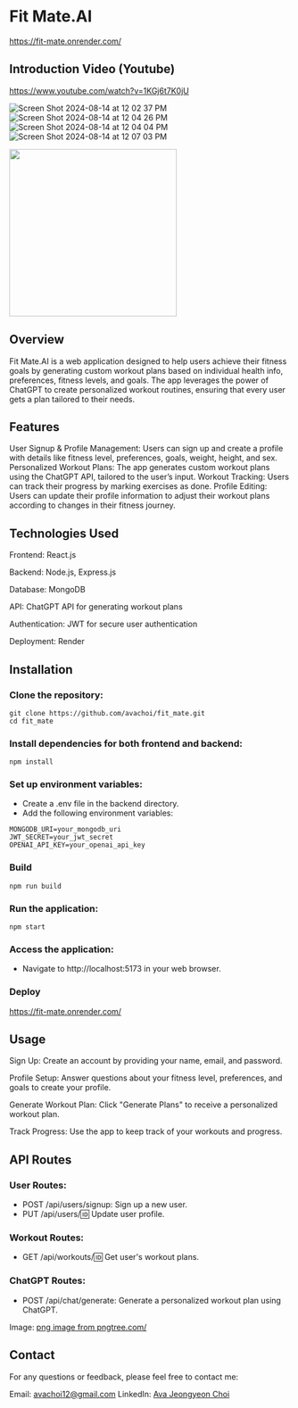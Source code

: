 # Fit Mate.AI
https://fit-mate.onrender.com/

## Introduction Video (Youtube)
https://www.youtube.com/watch?v=1KGj6t7K0jU

![Screen Shot 2024-08-14 at 12 02 37 PM](https://github.com/user-attachments/assets/4be733f2-bdd1-4f09-9bd8-d9b98cc201bc)
![Screen Shot 2024-08-14 at 12 04 26 PM](https://github.com/user-attachments/assets/665afa2d-3bf7-469c-96ca-6ef20e6f56de)
![Screen Shot 2024-08-14 at 12 04 04 PM](https://github.com/user-attachments/assets/26509c42-56b3-4448-b7b4-16b9d852e56a)
![Screen Shot 2024-08-14 at 12 07 03 PM](https://github.com/user-attachments/assets/f3170684-f252-458f-a785-e1060d27feac)

<img src="![Screen Shot 2024-08-14 at 12 07 03 PM](https://github.com/user-attachments/assets/f3170684-f252-458f-a785-e1060d27feac)" width="300" />




## Overview
Fit Mate.AI is a web application designed to help users achieve their fitness goals by generating custom workout plans based on individual health info, preferences, fitness levels, and goals. The app leverages the power of ChatGPT to create personalized workout routines, ensuring that every user gets a plan tailored to their needs.

## Features
User Signup & Profile Management: Users can sign up and create a profile with details like fitness level, preferences, goals, weight, height, and sex.
Personalized Workout Plans: The app generates custom workout plans using the ChatGPT API, tailored to the user’s input.
Workout Tracking: Users can track their progress by marking exercises as done.
Profile Editing: Users can update their profile information to adjust their workout plans according to changes in their fitness journey.



## Technologies Used
Frontend: React.js

Backend: Node.js, Express.js

Database: MongoDB

API: ChatGPT API for generating workout plans

Authentication: JWT for secure user authentication

Deployment: Render

## Installation
### Clone the repository:

```
git clone https://github.com/avachoi/fit_mate.git
cd fit_mate
```

### Install dependencies for both frontend and backend:

```
npm install
```

### Set up environment variables:

- Create a .env file in the backend directory.
- Add the following environment variables:
```
MONGODB_URI=your_mongodb_uri
JWT_SECRET=your_jwt_secret
OPENAI_API_KEY=your_openai_api_key
```

### Build 
```
npm run build
```
### Run the application:

```
npm start
```
### Access the application:

- Navigate to http://localhost:5173 in your web browser.

### Deploy
https://fit-mate.onrender.com/
  
## Usage
Sign Up: Create an account by providing your name, email, and password.

Profile Setup: Answer questions about your fitness level, preferences, and goals to create your profile.

Generate Workout Plan: Click "Generate Plans" to receive a personalized workout plan.

Track Progress: Use the app to keep track of your workouts and progress.

## API Routes
### User Routes:
- POST /api/users/signup: Sign up a new user.
- PUT /api/users/:id: Update user profile.
### Workout Routes:
- GET /api/workouts/:id: Get user's workout plans.
### ChatGPT Routes:
- POST /api/chat/generate: Generate a personalized workout plan using ChatGPT.

Image: <a href='https://pngtree.com/freepng/fitness-coach-original-hand-drawn-cartoon_5759419.html'>png image from pngtree.com/</a>

## Contact
For any questions or feedback, please feel free to contact me:

Email: avachoi12@gmail.com
LinkedIn: [Ava Jeongyeon Choi](https://www.linkedin.com/in/ava-jeongyeonchoi)
